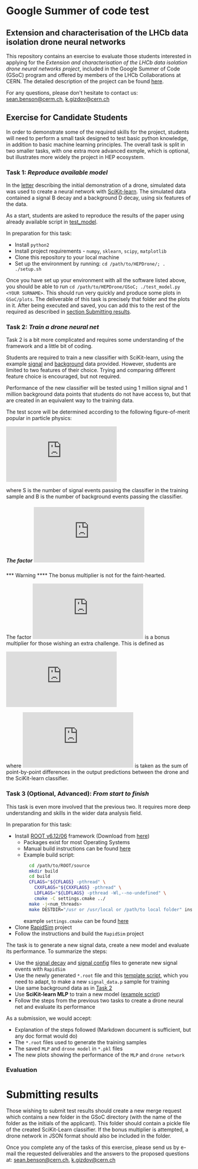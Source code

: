 # Google Summer of code test

## Extension and characterisation of the LHCb data isolation drone neural networks

This repository contains an exercise to evaluate those students interested in applying for
the *Extension and characterisation of the LHCb data isolation drone neural networks project*,
included in the Google Summer of Code (GSoC) program and offered by members of the LHCb Collaborations at CERN.
The detailed description of the project can be found [here](http://hepsoftwarefoundation.org/gsoc/2018/proposal_LHCbHEPDrone.html).

For any questions, please don't hesitate to contact us: sean.benson@cerm.ch, k.gizdov@cern.ch

## Exercise for Candidate Students

In order to demonstrate some of the required skills for the project,
students will need to perform a small task designed to test basic python
knowledge, in addition to basic machine learning principles.
The overall task is split in two smaller tasks, with one extra more advanced exmple,
which is optional, but illustrates more widely the project in HEP ecosystem.


### Task 1: *Reproduce available model*

In the [letter](https://arxiv.org/abs/1712.09114) describing the initial demonstration of a drone,
simulated data was used to create a neural network with [SciKit-learn](http://scikit-learn.org/).
The simulated data contained a signal B decay and a background D decay,
using six features of the data.

As a start, students are asked to reproduce the results of the paper using already available
script in [test_model](test_model.py).

In preparation for this task:

  * Install `python2`
  * Install project requirements - `numpy`, `sklearn`, `scipy`, `matplotlib`
  * Clone this repository to your local machine
  * Set up the environment by running: `cd /path/to/HEPDrone/; . ./setup.sh`

Once you have set up your environment with all the software listed above,
you should be able to run `cd /path/to/HEPDrone/GSoC; ./test_model.py <YOUR SURNAME>`.
This should run very quickly and produce some plots in `GSoC/plots`.
The deliverable of this task is precisely that folder and the plots in it.
After being executed and saved, you can add this to the rest of the required
as described in [section Submitting results](#submitting-results).

### Task 2: *Train a drone neural net*

Task 2 is a bit more complicated and requires some understanding of the
framework and a little bit of coding.

Students are required to train a new classifier with SciKit-learn, using
the example [signal](../data/signal_data.p) and [background](../data/background_data.p) data provided.
However, students are limited to two features of their choice. Trying and
comparing different feature choice is encouraged, but not required.

Performance of the new classifier will be tested using 1 million signal and
1 million background data points that students do not have access to,
but that are created in an equivalent way to the training data.

The test score will be determined according to the following figure-of-merit
popular in particle physics:

![](http://latex.codecogs.com/svg.latex?%5Csigma%3D%5Calpha%5Cfrac%7BS%7D%7B%5Csqrt%7BS%2BB%7D%7D)

where S is the number of signal events passing the classifier in the
training sample and B is the number of background events passing the classifier.

##### The factor ![](http://latex.codecogs.com/svg.latex?%5Calpha)

*** Warning **** The bonus multiplier is not for the faint-hearted.

The factor ![](http://latex.codecogs.com/svg.latex?%5Calpha) is a bonus multiplier for those wishing an extra challenge.
This is defined as

![](http://latex.codecogs.com/svg.latex?%5Calpha%3D%281%2B%5Cfrac%7B1%7D%7B%5Cchi%5E%7B2%7D%7D%29)

where ![](http://latex.codecogs.com/svg.latex?%5Cchi%5E%7B2%7D) is taken as the sum of point-by-point differences in
the output predictions between the drone and the SciKit-learn classifier.

### Task 3 (Optional, Advanced): *From start to finish*

This task is even more involved that the previous two. It requires more
deep understanding and skills in the wider data analysis field.

In preparation for this task:

  * Install [ROOT v6.12/06](https://root.cern.ch) framework (Download from [here](https://root.cern.ch/releases))
    - Packages exist for most Operating Systems
    - Manual build instructions can be found [here](https://root.cern.ch/building-root)
    - Example build script:
      ```bash
        cd /path/to/ROOT/source
        mkdir build
        cd build
        CFLAGS="${CFLAGS} -pthread" \
          CXXFLAGS="${CXXFLAGS} -pthread" \
          LDFLAGS="${LDFLAGS} -pthread -Wl,--no-undefined" \
          cmake -C settings.cmake ../
        make -j<num_threads>
        make DESTDIR="/usr or /usr/local or /path/to local folder" install
      ```
      example `settings.cmake` can be found [here](https://pastebin.com/jADQQr40)
  * Clone [RapidSim](https://github.com/gcowan/RapidSim) project
  * Follow the instructions and build the `RapidSim` project

The task is to generate a new signal data, create a new model and evaluate its performance. To summarize the steps:

  * Use the [signal decay](Bd2JpsiK.decay) and [signal config](Bd2JpsiK.config) files to generate new signal events with `RapidSim`
  * Use the newly generated `*.root` file and this [template script](../scripts/gen_train.py), which you need to adapt, to make a new `signal_data.p` sample for training
  * Use same background data as in [Task 2](#task-2-train-a-drone-neural-net)
  * Use **SciKit-learn MLP** to train a new model ([example script](../skLearn-classifiers/train-skLearn.py))
  * Follow the steps from the previous two tasks to create a drone neural net and evaluate its performance

As a submission, we would accept:

  * Explanation of the steps followed (Markdown document is sufficient, but any doc format would do)
  * The `*.root` files used to generate the training samples
  * The saved `MLP` and `drone model` in `*.pkl` files
  * The new plots showing the performance of the `MLP` and `drone network`

### Evaluation


# Submitting results

Those wishing to submit test results should create a new merge request
which contains a new folder in the GSoC directory (with the name of the folder
as the initials of the applicant).
This folder should contain a pickle file of the created SciKit-Learn classifier.
If the bonus multiplier is attempted, a drone network in JSON
format should also be included in the folder.

Once you complete any of the tasks of this exercise, please send us by e-mail the requested deliverables and the answers to the proposed questions at: sean.benson@cern.ch, k.gizdov@cern.ch
